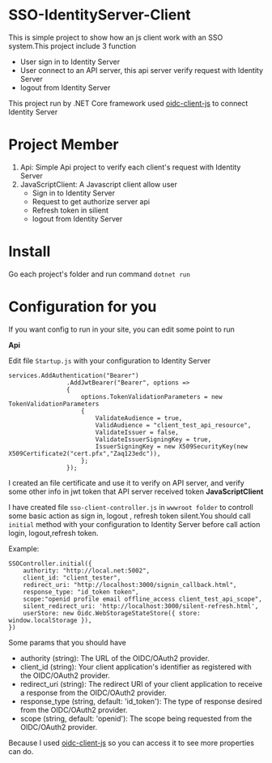 # SSO-IdentityServer-Client
This is simple project to show how an js client work with an SSO system.This project include 3 function
- User sign in to Identity Server
- User connect to an API server, this api server verify request with Identity Server
- logout from Identity Server

This project run by .NET Core framework used [oidc-client-js](https://github.com/IdentityModel/oidc-client-js) to connect Identity Server

# Project Member
1. Api: Simple Api project to verify each client's request with Identity Server
2. JavaScriptClient: A Javascript client allow user 
    - Sign in to Identity Server
    - Request to get authorize server api
    - Refresh token in silient
    - logout from Identity Server

# Install
Go each project's folder and run command
`dotnet run`

# Configuration for you

If you want config to run in your site, you can edit some point to run 

**Api**

Edit file `Startup.js` with your configuration to Identity Server
```
services.AddAuthentication("Bearer")
                .AddJwtBearer("Bearer", options =>
                {
                    options.TokenValidationParameters = new TokenValidationParameters
                    {
                        ValidateAudience = true,
                        ValidAudience = "client_test_api_resource",
                        ValidateIssuer = false,
                        ValidateIssuerSigningKey = true,
                        IssuerSigningKey = new X509SecurityKey(new X509Certificate2("cert.pfx","Zaq123edc")),
                    };
                });
```
I created an file certificate and use it to verify on API server, and verify some other info in jwt token that API server
received token
**JavaScriptClient**

I have created file `sso-client-controller.js` in `wwwroot folder` to controll some basic action as sign in, logout , refresh token silent.You should call `initial` method with your configuration to Identity Server before call action login, logout,refresh token.

Example:
```
SSOController.initial({
    authority: "http://local.net:5002",
    client_id: "client_tester",
    redirect_uri: "http://localhost:3000/signin_callback.html",
    response_type: "id_token token",
    scope:"openid profile email offline_access client_test_api_scope",
    silent_redirect_uri: 'http://localhost:3000/silent-refresh.html',
    userStore: new Oidc.WebStorageStateStore({ store: window.localStorage }),
})
```
Some params that you should have 
- authority (string): The URL of the OIDC/OAuth2 provider.
- client_id (string): Your client application's identifier as registered with the OIDC/OAuth2 provider.
- redirect_uri (string): The redirect URI of your client application to receive a response from the OIDC/OAuth2 provider.
- response_type (string, default: 'id_token'): The type of response desired from the OIDC/OAuth2 provider.
- scope (string, default: 'openid'): The scope being requested from the OIDC/OAuth2 provider.

Because I used [oidc-client-js](https://github.com/IdentityModel/oidc-client-js) so you can access it to see more properties can do.
